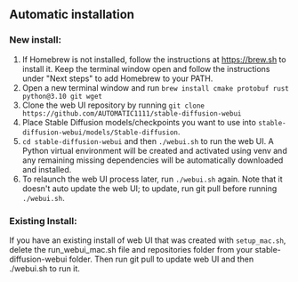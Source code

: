 ## Automatic installation

### New install:

1. If Homebrew is not installed, follow the instructions at https://brew.sh to install it. Keep the terminal window open and follow the instructions under "Next steps" to add Homebrew to your PATH.
1. Open a new terminal window and run `brew install cmake protobuf rust python@3.10 git wget`
1. Clone the web UI repository by running `git clone https://github.com/AUTOMATIC1111/stable-diffusion-webui`
1. Place Stable Diffusion models/checkpoints you want to use into `stable-diffusion-webui/models/Stable-diffusion`.
1. `cd stable-diffusion-webui` and then `./webui.sh` to run the web UI. A Python virtual environment will be created and activated using venv and any remaining missing dependencies will be automatically downloaded and installed.
1. To relaunch the web UI process later, run `./webui.sh` again. Note that it doesn't auto update the web UI; to update, run git pull before running `./webui.sh`.

### Existing Install:

If you have an existing install of web UI that was created with `setup_mac.sh`, delete the run_webui_mac.sh file and repositories folder from your stable-diffusion-webui folder. Then run git pull to update web UI and then ./webui.sh to run it.
